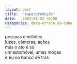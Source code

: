 ```yaml
---
layout: post
title:  "superprodução"
date:   2004-01-01 +0300
categories: data-errada da-boba
---
```


<!--more-->
pessoas e milhões  
luzes, câmeras, ações  
mas o ato é só  
um automóvel, umas moças  
e eu no banco de trás  
